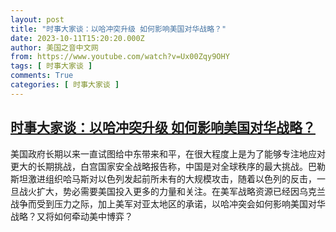 ```yaml
---
layout: post
title: "时事大家谈：以哈冲突升级 如何影响美国对华战略？"
date: 2023-10-11T15:20:20.000Z
author: 美国之音中文网
from: https://www.youtube.com/watch?v=Ux00Zqy9OHY
tags: [ 时事大家谈 ]
comments: True
categories: [ 时事大家谈 ]
---
```

<!--1697037620000-->
[时事大家谈：以哈冲突升级 如何影响美国对华战略？](https://www.youtube.com/watch?v=Ux00Zqy9OHY)
------

<div>
美国政府长期以来一直试图给中东带来和平，在很大程度上是为了能够专注地应对更大的长期挑战，白宫国家安全战略报告称，中国是对全球秩序的最大挑战。巴勒斯坦激进组织哈马斯对以色列发起前所未有的大规模攻击，随着以色列的反击，一旦战火扩大，势必需要美国投入更多的力量和关注。在美军战略资源已经因乌克兰战争而受到压力之际，加上美军对亚太地区的承诺，以哈冲突会如何影响美国对华战略？又将如何牵动美中博弈？
</div>
